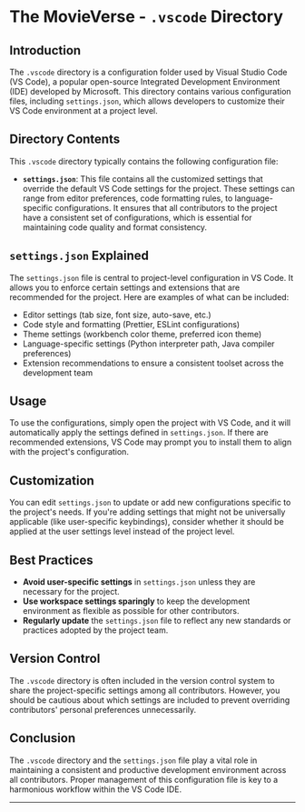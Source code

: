 # The MovieVerse - `.vscode` Directory

## Introduction

The `.vscode` directory is a configuration folder used by Visual Studio Code (VS Code), a popular open-source Integrated Development Environment (IDE) developed by Microsoft. This directory contains various configuration files, including `settings.json`, which allows developers to customize their VS Code environment at a project level.

## Directory Contents

This `.vscode` directory typically contains the following configuration file:

- **`settings.json`**: This file contains all the customized settings that override the default VS Code settings for the project. These settings can range from editor preferences, code formatting rules, to language-specific configurations. It ensures that all contributors to the project have a consistent set of configurations, which is essential for maintaining code quality and format consistency.

## `settings.json` Explained

The `settings.json` file is central to project-level configuration in VS Code. It allows you to enforce certain settings and extensions that are recommended for the project. Here are examples of what can be included:

- Editor settings (tab size, font size, auto-save, etc.)
- Code style and formatting (Prettier, ESLint configurations)
- Theme settings (workbench color theme, preferred icon theme)
- Language-specific settings (Python interpreter path, Java compiler preferences)
- Extension recommendations to ensure a consistent toolset across the development team

## Usage

To use the configurations, simply open the project with VS Code, and it will automatically apply the settings defined in `settings.json`. If there are recommended extensions, VS Code may prompt you to install them to align with the project's configuration.

## Customization

You can edit `settings.json` to update or add new configurations specific to the project's needs. If you're adding settings that might not be universally applicable (like user-specific keybindings), consider whether it should be applied at the user settings level instead of the project level.

## Best Practices

- **Avoid user-specific settings** in `settings.json` unless they are necessary for the project.
- **Use workspace settings sparingly** to keep the development environment as flexible as possible for other contributors.
- **Regularly update** the `settings.json` file to reflect any new standards or practices adopted by the project team.

## Version Control

The `.vscode` directory is often included in the version control system to share the project-specific settings among all contributors. However, you should be cautious about which settings are included to prevent overriding contributors' personal preferences unnecessarily.

## Conclusion

The `.vscode` directory and the `settings.json` file play a vital role in maintaining a consistent and productive development environment across all contributors. Proper management of this configuration file is key to a harmonious workflow within the VS Code IDE.

---
